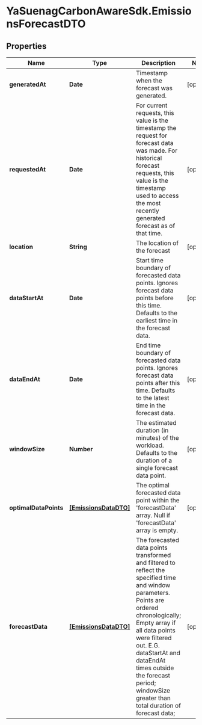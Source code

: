 # YaSuenagCarbonAwareSdk.EmissionsForecastDTO

## Properties

Name | Type | Description | Notes
------------ | ------------- | ------------- | -------------
**generatedAt** | **Date** | Timestamp when the forecast was generated. | [optional] 
**requestedAt** | **Date** | For current requests, this value is the timestamp the request for forecast data was made.  For historical forecast requests, this value is the timestamp used to access the most   recently generated forecast as of that time. | [optional] 
**location** | **String** | The location of the forecast | [optional] 
**dataStartAt** | **Date** | Start time boundary of forecasted data points. Ignores forecast data points before this time.  Defaults to the earliest time in the forecast data. | [optional] 
**dataEndAt** | **Date** | End time boundary of forecasted data points. Ignores forecast data points after this time.  Defaults to the latest time in the forecast data. | [optional] 
**windowSize** | **Number** | The estimated duration (in minutes) of the workload.  Defaults to the duration of a single forecast data point. | [optional] 
**optimalDataPoints** | [**[EmissionsDataDTO]**](EmissionsDataDTO.md) | The optimal forecasted data point within the &#39;forecastData&#39; array.  Null if &#39;forecastData&#39; array is empty. | [optional] 
**forecastData** | [**[EmissionsDataDTO]**](EmissionsDataDTO.md) | The forecasted data points transformed and filtered to reflect the specified time and window parameters.  Points are ordered chronologically; Empty array if all data points were filtered out.  E.G. dataStartAt and dataEndAt times outside the forecast period; windowSize greater than total duration of forecast data; | [optional] 



